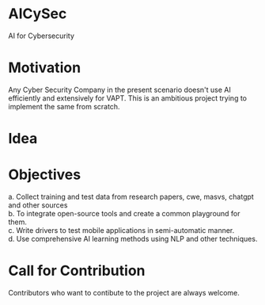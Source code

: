 # AICySec
AI for Cybersecurity

# Motivation
Any Cyber Security Company in the present scenario doesn't use AI efficiently and extensively for VAPT.
This is an ambitious project trying to implement the same from scratch.

# Idea


# Objectives
a. Collect training and test data from research papers, cwe, masvs, chatgpt and other sources<br>
b. To integrate open-source tools and create a common playground for them.<br>
c. Write drivers to test mobile applications in semi-automatic manner.<br>
d. Use comprehensive AI learning methods using NLP and other techniques.<br>

# Call for Contribution
Contributors who want to contibute to the project are always welcome.


